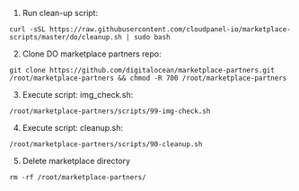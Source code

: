 1. Run clean-up script:

```
curl -sSL https://raw.githubusercontent.com/cloudpanel-io/marketplace-scripts/master/do/cleanup.sh | sudo bash
```

2. Clone DO marketplace partners repo:

```
git clone https://github.com/digitalocean/marketplace-partners.git /root/marketplace-partners && chmod -R 700 /root/marketplace-partners
```

3. Execute script: img_check.sh:

```
/root/marketplace-partners/scripts/99-img-check.sh
```

4. Execute script: cleanup.sh:

```
/root/marketplace-partners/scripts/90-cleanup.sh
```

5. Delete marketplace directory

```
rm -rf /root/marketplace-partners/
```